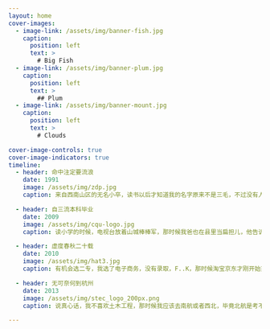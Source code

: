 ```yaml
---
layout: home
cover-images:
  - image-link: /assets/img/banner-fish.jpg
    caption:
      position: left
      text: >
        # Big Fish
  - image-link: /assets/img/banner-plum.jpg
    caption:
      position: left
      text: >
        ## Plum
  - image-link: /assets/img/banner-mount.jpg
    caption:
      position: left
      text: >
        # Clouds

cover-image-controls: true
cover-image-indicators: true
timeline:
  - header: 命中注定要流浪
    date: 1991
    image: /assets/img/zdp.jpg
    caption: 来自西南山区的无名小卒，读书以后才知道我的名字原来不是三毛，不过没有人叫我的学名。直到进了城里，认识的人换了一波又一波，终于知道三毛的人们都难相聚了，流浪者之路越走越远。

  - header: 自三流本科毕业
    date: 2009
    image: /assets/img/cqu-logo.jpg
    caption: 读小学的时候，电视台放着山城棒棒军，那时候我爸也在县里当扁担儿，他告诉我的二中是最好的高中，于是我就考上了，后来又考了重大。

  - header: 虚度春秋二十载
    date: 2010
    image: /assets/img/hat3.jpg
    caption: 有机会选二专，我选了电子商务，没有录取，F..K，那时候淘宝京东才刚开始兴盛，现在回头看真失误啊！后来自己学了一点网络编程，知道了红帽。不是科班出身，毕竟力不从心。

  - header: 无可奈何到杭州
    date: 2013
    image: /assets/img/stec_logo_200px.png
    caption: 说真心话，我不喜欢土木工程，那时候我应该去南航或者西北，毕竟北航是考不上，跟着自己的兴趣发展会更好。毕业了终究还是要工作，面试过精工钢构和隧道股份，选了后者，居然又到了杭州。

---
```

